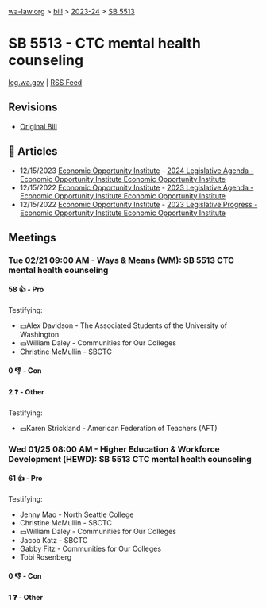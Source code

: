 [wa-law.org](/) > [bill](/bill/) > [2023-24](/bill/2023-24/) > [SB 5513](/bill/2023-24/sb/5513/)

# SB 5513 - CTC mental health counseling
[leg.wa.gov](https://app.leg.wa.gov/billsummary?BillNumber=5513&Year=2023&Initiative=false) | [RSS Feed](./rss.xml)

## Revisions
* [Original Bill](1/)

## 📰 Articles
* 12/15/2023 [Economic Opportunity Institute](/org/economic_opportunity_institute/) - [2024 Legislative Agenda - Economic Opportunity Institute Economic Opportunity Institute](https://www.opportunityinstitute.org/current-projects/2024-legislative-agenda/#:~:text=SB%205513)
* 12/15/2022 [Economic Opportunity Institute](/org/economic_opportunity_institute/) - [2023 Legislative Agenda - Economic Opportunity Institute Economic Opportunity Institute](https://www.opportunityinstitute.org/2023-legislative-progress/#:~:text=SB%205513)
* 12/15/2022 [Economic Opportunity Institute](/org/economic_opportunity_institute/) - [2023 Legislative Progress - Economic Opportunity Institute Economic Opportunity Institute](https://www.opportunityinstitute.org/current-projects/2023-legislative-progress/#:~:text=SB%205513)

## Meetings
### Tue 02/21 09:00 AM - Ways & Means (WM): SB 5513 CTC mental health counseling
#### 58 👍 - Pro
Testifying:
* 💵Alex Davidson - The Associated Students of the University of Washington
* 💵William Daley - Communities for Our Colleges
* Christine McMullin - SBCTC

#### 0 👎 - Con

#### 2 ❓ - Other
Testifying:
* 💵Karen Strickland - American Federation of Teachers (AFT)

### Wed 01/25 08:00 AM - Higher Education & Workforce Development (HEWD): SB 5513 CTC mental health counseling
#### 61 👍 - Pro
Testifying:
* Jenny Mao - North Seattle College
* Christine McMullin - SBCTC
* 💵William Daley - Communities for Our Colleges
* Jacob Katz - SBCTC
* Gabby Fitz - Communities for Our Colleges
* Tobi Rosenberg

#### 0 👎 - Con

#### 1 ❓ - Other
